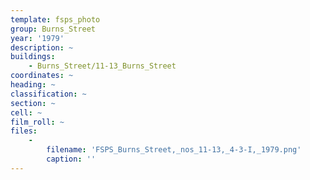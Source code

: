 ```yaml
---
template: fsps_photo
group: Burns_Street
year: '1979'
description: ~
buildings:
    - Burns_Street/11-13_Burns_Street
coordinates: ~
heading: ~
classification: ~
section: ~
cell: ~
film_roll: ~
files:
    -
        filename: 'FSPS_Burns_Street,_nos_11-13,_4-3-I,_1979.png'
        caption: ''
---
```

